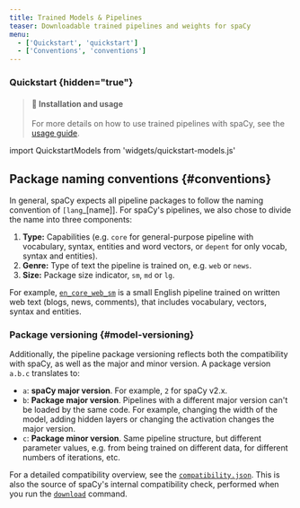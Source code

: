 ```yaml
---
title: Trained Models & Pipelines
teaser: Downloadable trained pipelines and weights for spaCy
menu:
  - ['Quickstart', 'quickstart']
  - ['Conventions', 'conventions']
---
```


<!-- TODO: include interactive demo -->

### Quickstart {hidden="true"}

> #### 📖 Installation and usage
>
> For more details on how to use trained pipelines with spaCy, see the
> [usage guide](/usage/models).

import QuickstartModels from 'widgets/quickstart-models.js'

<QuickstartModels id="quickstart" />

## Package naming conventions {#conventions}

In general, spaCy expects all pipeline packages to follow the naming convention
of `[lang`\_[name]]. For spaCy's pipelines, we also chose to divide the name
into three components:

1. **Type:** Capabilities (e.g. `core` for general-purpose pipeline with
   vocabulary, syntax, entities and word vectors, or `depent` for only vocab,
   syntax and entities).
2. **Genre:** Type of text the pipeline is trained on, e.g. `web` or `news`.
3. **Size:** Package size indicator, `sm`, `md` or `lg`.

For example, [`en_core_web_sm`](/models/en#en_core_web_sm) is a small English
pipeline trained on written web text (blogs, news, comments), that includes
vocabulary, vectors, syntax and entities.

### Package versioning {#model-versioning}

Additionally, the pipeline package versioning reflects both the compatibility
with spaCy, as well as the major and minor version. A package version `a.b.c`
translates to:

- `a`: **spaCy major version**. For example, `2` for spaCy v2.x.
- `b`: **Package major version**. Pipelines with a different major version can't
  be loaded by the same code. For example, changing the width of the model,
  adding hidden layers or changing the activation changes the major version.
- `c`: **Package minor version**. Same pipeline structure, but different
  parameter values, e.g. from being trained on different data, for different
  numbers of iterations, etc.

For a detailed compatibility overview, see the
[`compatibility.json`](https://github.com/explosion/spacy-models/tree/master/compatibility.json).
This is also the source of spaCy's internal compatibility check, performed when
you run the [`download`](/api/cli#download) command.
